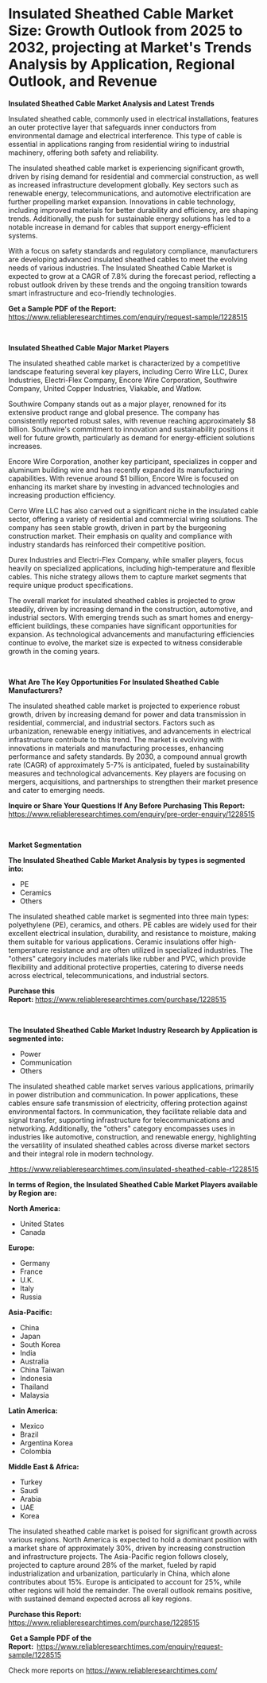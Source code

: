 <p><h1>Insulated Sheathed Cable Market Size: Growth Outlook from 2025 to 2032, projecting at Market's Trends Analysis by Application, Regional Outlook, and Revenue</h1></p><p><strong>Insulated Sheathed Cable Market Analysis and Latest Trends</strong></p>
<p><p>Insulated sheathed cable, commonly used in electrical installations, features an outer protective layer that safeguards inner conductors from environmental damage and electrical interference. This type of cable is essential in applications ranging from residential wiring to industrial machinery, offering both safety and reliability.</p><p>The insulated sheathed cable market is experiencing significant growth, driven by rising demand for residential and commercial construction, as well as increased infrastructure development globally. Key sectors such as renewable energy, telecommunications, and automotive electrification are further propelling market expansion. Innovations in cable technology, including improved materials for better durability and efficiency, are shaping trends. Additionally, the push for sustainable energy solutions has led to a notable increase in demand for cables that support energy-efficient systems.</p><p>With a focus on safety standards and regulatory compliance, manufacturers are developing advanced insulated sheathed cables to meet the evolving needs of various industries. The Insulated Sheathed Cable Market is expected to grow at a CAGR of 7.8% during the forecast period, reflecting a robust outlook driven by these trends and the ongoing transition towards smart infrastructure and eco-friendly technologies.</p></p>
<p><strong>Get a Sample PDF of the Report:&nbsp;</strong> <a href="https://www.reliableresearchtimes.com/enquiry/request-sample/1228515?utm_campaign=2638&utm_medium=2&utm_source=Github&utm_content=ia&utm_term=07042025&utm_id=insulated-sheathed-cable">https://www.reliableresearchtimes.com/enquiry/request-sample/1228515</a></p>
<p>&nbsp;</p>
<p><strong>Insulated Sheathed Cable Major Market Players</strong></p>
<p><p>The insulated sheathed cable market is characterized by a competitive landscape featuring several key players, including Cerro Wire LLC, Durex Industries, Electri-Flex Company, Encore Wire Corporation, Southwire Company, United Copper Industries, Viakable, and Watlow. </p><p>Southwire Company stands out as a major player, renowned for its extensive product range and global presence. The company has consistently reported robust sales, with revenue reaching approximately $8 billion. Southwire's commitment to innovation and sustainability positions it well for future growth, particularly as demand for energy-efficient solutions increases.</p><p>Encore Wire Corporation, another key participant, specializes in copper and aluminum building wire and has recently expanded its manufacturing capabilities. With revenue around $1 billion, Encore Wire is focused on enhancing its market share by investing in advanced technologies and increasing production efficiency.</p><p>Cerro Wire LLC has also carved out a significant niche in the insulated cable sector, offering a variety of residential and commercial wiring solutions. The company has seen stable growth, driven in part by the burgeoning construction market. Their emphasis on quality and compliance with industry standards has reinforced their competitive position.</p><p>Durex Industries and Electri-Flex Company, while smaller players, focus heavily on specialized applications, including high-temperature and flexible cables. This niche strategy allows them to capture market segments that require unique product specifications.</p><p>The overall market for insulated sheathed cables is projected to grow steadily, driven by increasing demand in the construction, automotive, and industrial sectors. With emerging trends such as smart homes and energy-efficient buildings, these companies have significant opportunities for expansion. As technological advancements and manufacturing efficiencies continue to evolve, the market size is expected to witness considerable growth in the coming years.</p></p>
<p>&nbsp;</p>
<p><strong>What Are The Key Opportunities For Insulated Sheathed Cable Manufacturers?</strong></p>
<p><p>The insulated sheathed cable market is projected to experience robust growth, driven by increasing demand for power and data transmission in residential, commercial, and industrial sectors. Factors such as urbanization, renewable energy initiatives, and advancements in electrical infrastructure contribute to this trend. The market is evolving with innovations in materials and manufacturing processes, enhancing performance and safety standards. By 2030, a compound annual growth rate (CAGR) of approximately 5-7% is anticipated, fueled by sustainability measures and technological advancements. Key players are focusing on mergers, acquisitions, and partnerships to strengthen their market presence and cater to emerging needs.</p></p>
<p><strong>Inquire or Share Your Questions If Any Before Purchasing This Report:</strong> <a href="https://www.reliableresearchtimes.com/enquiry/pre-order-enquiry/1228515?utm_campaign=2638&utm_medium=2&utm_source=Github&utm_content=ia&utm_term=07042025&utm_id=insulated-sheathed-cable">https://www.reliableresearchtimes.com/enquiry/pre-order-enquiry/1228515</a></p>
<p>&nbsp;</p>
<p><strong>Market Segmentation</strong></p>
<p><strong>The Insulated Sheathed Cable Market Analysis by types is segmented into:</strong></p>
<p><ul><li>PE</li><li>Ceramics</li><li>Others</li></ul></p>
<p><p>The insulated sheathed cable market is segmented into three main types: polyethylene (PE), ceramics, and others. PE cables are widely used for their excellent electrical insulation, durability, and resistance to moisture, making them suitable for various applications. Ceramic insulations offer high-temperature resistance and are often utilized in specialized industries. The "others" category includes materials like rubber and PVC, which provide flexibility and additional protective properties, catering to diverse needs across electrical, telecommunications, and industrial sectors.</p></p>
<p><strong>Purchase this Report:&nbsp;</strong><a href="https://www.reliableresearchtimes.com/purchase/1228515?utm_campaign=2638&utm_medium=2&utm_source=Github&utm_content=ia&utm_term=07042025&utm_id=insulated-sheathed-cable">https://www.reliableresearchtimes.com/purchase/1228515</a></p>
<p>&nbsp;</p>
<p><strong>The Insulated Sheathed Cable Market Industry Research by Application is segmented into:</strong></p>
<p><ul><li>Power</li><li>Communication</li><li>Others</li></ul></p>
<p><p>The insulated sheathed cable market serves various applications, primarily in power distribution and communication. In power applications, these cables ensure safe transmission of electricity, offering protection against environmental factors. In communication, they facilitate reliable data and signal transfer, supporting infrastructure for telecommunications and networking. Additionally, the "others" category encompasses uses in industries like automotive, construction, and renewable energy, highlighting the versatility of insulated sheathed cables across diverse market sectors and their integral role in modern technology.</p></p>
<p><a href="https://www.reliableresearchtimes.com/insulated-sheathed-cable-r1228515?utm_campaign=2638&utm_medium=2&utm_source=Github&utm_content=ia&utm_term=07042025&utm_id=insulated-sheathed-cable">&nbsp;https://www.reliableresearchtimes.com/insulated-sheathed-cable-r1228515</a></p>
<p><strong>In terms of Region, the Insulated Sheathed Cable Market Players available by Region are:</strong></p>
<p>
    <p> <strong> North America: </strong>
        <ul>
            <li>United States</li>
            <li>Canada</li>
        </ul>
        </p> 
    <p> <strong> Europe: </strong>
        <ul>
            <li>Germany</li>
            <li>France</li>
            <li>U.K.</li>
            <li>Italy</li>
            <li>Russia</li>
        </ul>
        </p> 
    <p> <strong> Asia-Pacific: </strong>
        <ul>
            <li>China</li>
            <li>Japan</li>
            <li>South Korea</li>
            <li>India</li>
            <li>Australia</li>
            <li>China Taiwan</li>
            <li>Indonesia</li>
            <li>Thailand</li>
            <li>Malaysia</li>
        </ul>
        </p> 
    <p> <strong> Latin America: </strong>
        <ul>
            <li>Mexico</li>
            <li>Brazil</li>
            <li>Argentina Korea</li>
            <li>Colombia</li>
        </ul>
        </p> 
    <p> <strong> Middle East & Africa: </strong>
        <ul>
            <li>Turkey</li>
            <li>Saudi</li>
            <li>Arabia</li>
            <li>UAE</li>
            <li>Korea</li>
        </ul>
    </p>
    </p>
<p><p>The insulated sheathed cable market is poised for significant growth across various regions. North America is expected to hold a dominant position with a market share of approximately 30%, driven by increasing construction and infrastructure projects. The Asia-Pacific region follows closely, projected to capture around 28% of the market, fueled by rapid industrialization and urbanization, particularly in China, which alone contributes about 15%. Europe is anticipated to account for 25%, while other regions will hold the remainder. The overall outlook remains positive, with sustained demand expected across all key regions.</p></p>
<p><strong>Purchase this Report: </strong><a href="https://www.reliableresearchtimes.com/purchase/1228515?utm_campaign=2638&utm_medium=2&utm_source=Github&utm_content=ia&utm_term=07042025&utm_id=insulated-sheathed-cable">https://www.reliableresearchtimes.com/purchase/1228515</a></p>
<p>&nbsp;<strong>Get a Sample PDF of the Report:&nbsp;&nbsp;</strong><a href="https://www.reliableresearchtimes.com/enquiry/request-sample/1228515?utm_campaign=2638&utm_medium=2&utm_source=Github&utm_content=ia&utm_term=07042025&utm_id=insulated-sheathed-cable">https://www.reliableresearchtimes.com/enquiry/request-sample/1228515</a></p>
<p><strong></strong></p>
<p>Check more reports on <a href="https://www.reliableresearchtimes.com/?utm_campaign=2638&utm_medium=2&utm_source=Github&utm_content=ia&utm_term=07042025&utm_id=insulated-sheathed-cable">https://www.reliableresearchtimes.com/</a></p>